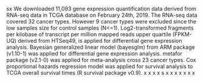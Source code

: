 sx We downloaded 11,093 gene expression quantification data derived from RNA-seq data in TCGA database on February 24th, 2019. The RNA-seq data covered 32 cancer types.  However 9 cancer types were excluded since the low samples size for control samples (N<=1). Log2-transformed fragments per kilobase of transcript per million mapped reads upper quartile (FPKM-UQ) derived from HTSeq49, is applied for differential gene expression analysis. Bayesian generalized linear model (bayesglm) from ARM package (v1.10-1) was applied for differential gene expression analysis. metafor package (v2.1-0) was applied for meta-analysis cross 23 cancer types. Cox proportional hazards regression model was applied for survival analysis to TCGA overall survival times (R survival package v0.9). 
x
x
x
x
s
x
x
x
x
x
x
x
